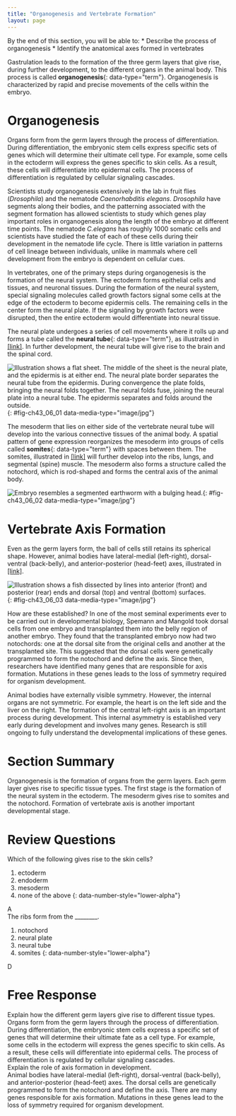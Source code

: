 ```yaml
---
title: "Organogenesis and Vertebrate Formation"
layout: page
---
```



<div data-type="abstract" markdown="1">
By the end of this section, you will be able to:
* Describe the process of organogenesis
* Identify the anatomical axes formed in vertebrates

</div>

Gastrulation leads to the formation of the three germ layers that give rise, during further development, to the different organs in the animal body. This process is called **organogenesis**{: data-type="term"}. Organogenesis is characterized by rapid and precise movements of the cells within the embryo.

# Organogenesis

Organs form from the germ layers through the process of differentiation. During differentiation, the embryonic stem cells express specific sets of genes which will determine their ultimate cell type. For example, some cells in the ectoderm will express the genes specific to skin cells. As a result, these cells will differentiate into epidermal cells. The process of differentiation is regulated by cellular signaling cascades.

Scientists study organogenesis extensively in the lab in fruit flies (*Drosophila*) and the nematode *Caenorhabditis elegans*. *Drosophila* have segments along their bodies, and the patterning associated with the segment formation has allowed scientists to study which genes play important roles in organogenesis along the length of the embryo at different time points. The nematode *C.elegans* has roughly 1000 somatic cells and scientists have studied the fate of each of these cells during their development in the nematode life cycle. There is little variation in patterns of cell lineage between individuals, unlike in mammals where cell development from the embryo is dependent on cellular cues.

In vertebrates, one of the primary steps during organogenesis is the formation of the neural system. The ectoderm forms epithelial cells and tissues, and neuronal tissues. During the formation of the neural system, special signaling molecules called growth factors signal some cells at the edge of the ectoderm to become epidermis cells. The remaining cells in the center form the neural plate. If the signaling by growth factors were disrupted, then the entire ectoderm would differentiate into neural tissue.

The neural plate undergoes a series of cell movements where it rolls up and forms a tube called the **neural tube**{: data-type="term"}, as illustrated in [\[link\]](#fig-ch43_06_01). In further development, the neural tube will give rise to the brain and the spinal cord.

 ![Illustration shows a flat sheet. The middle of the sheet is the neural plate, and the epidermis is at either end. The neural plate border separates the neural tube from the epidermis. During convergence the plate folds, bringing the neural folds together. The neural folds fuse, joining the neural plate into a neural tube. The epidermis separates and folds around the outside.](../resources/Figure_43_06_01.jpg "The central region of the ectoderm forms the neural tube, which gives rise to the brain and the spinal cord."){: #fig-ch43_06_01 data-media-type="image/jpg"}

The mesoderm that lies on either side of the vertebrate neural tube will develop into the various connective tissues of the animal body. A spatial pattern of gene expression reorganizes the mesoderm into groups of cells called **somites**{: data-type="term"} with spaces between them. The somites, illustrated in [\[link\]](#fig-ch43_06_02) will further develop into the ribs, lungs, and segmental (spine) muscle. The mesoderm also forms a structure called the notochord, which is rod-shaped and forms the central axis of the animal body.

 ![ Embryo resembles a segmented earthworm with a bulging head.](../resources/Figure_43_06_02.jpg "In this five-week old human embryo, somites are segments along the length of the body. (credit: modification of work by Ed Uthman)"){: #fig-ch43_06_02 data-media-type="image/jpg"}

# Vertebrate Axis Formation

Even as the germ layers form, the ball of cells still retains its spherical shape. However, animal bodies have lateral-medial (left-right), dorsal-ventral (back-belly), and anterior-posterior (head-feet) axes, illustrated in [\[link\]](#fig-ch43_06_03).

 ![Illustration shows a fish dissected by lines into anterior (front) and posterior (rear) ends and dorsal (top) and ventral (bottom) surfaces.](../resources/Figure_43_06_03.jpg "Animal bodies have three axes for symmetry. (credit: modification of work by NOAA)"){: #fig-ch43_06_03 data-media-type="image/jpg"}

How are these established? In one of the most seminal experiments ever to be carried out in developmental biology, Spemann and Mangold took dorsal cells from one embryo and transplanted them into the belly region of another embryo. They found that the transplanted embryo now had two notochords: one at the dorsal site from the original cells and another at the transplanted site. This suggested that the dorsal cells were genetically programmed to form the notochord and define the axis. Since then, researchers have identified many genes that are responsible for axis formation. Mutations in these genes leads to the loss of symmetry required for organism development.

Animal bodies have externally visible symmetry. However, the internal organs are not symmetric. For example, the heart is on the left side and the liver on the right. The formation of the central left-right axis is an important process during development. This internal asymmetry is established very early during development and involves many genes. Research is still ongoing to fully understand the developmental implications of these genes.

# Section Summary

Organogenesis is the formation of organs from the germ layers. Each germ layer gives rise to specific tissue types. The first stage is the formation of the neural system in the ectoderm. The mesoderm gives rise to somites and the notochord. Formation of vertebrate axis is another important developmental stage.

# Review Questions

<div data-type="exercise">
<div data-type="problem" markdown="1">
Which of the following gives rise to the skin cells?

1.  ectoderm
2.  endoderm
3.  mesoderm
4.  none of the above
{: data-number-style="lower-alpha"}

</div>
<div data-type="solution" markdown="1">
A

</div>
</div>

<div data-type="exercise">
<div data-type="problem" markdown="1">
The ribs form from the ________.

1.  notochord
2.  neural plate
3.  neural tube
4.  somites
{: data-number-style="lower-alpha"}

</div>
<div data-type="solution" markdown="1">
D

</div>
</div>

# Free Response

<div data-type="exercise">
<div data-type="problem" markdown="1">
Explain how the different germ layers give rise to different tissue types.

</div>
<div data-type="solution" markdown="1">
Organs form from the germ layers through the process of differentiation. During differentiation, the embryonic stem cells express a specific set of genes that will determine their ultimate fate as a cell type. For example, some cells in the ectoderm will express the genes specific to skin cells. As a result, these cells will differentiate into epidermal cells. The process of differentiation is regulated by cellular signaling cascades.

</div>
</div>

<div data-type="exercise">
<div data-type="problem" markdown="1">
Explain the role of axis formation in development.

</div>
<div data-type="solution" markdown="1">
Animal bodies have lateral-medial (left-right), dorsal-ventral (back-belly), and anterior-posterior (head-feet) axes. The dorsal cells are genetically programmed to form the notochord and define the axis. There are many genes responsible for axis formation. Mutations in these genes lead to the loss of symmetry required for organism development.

</div>
</div>

